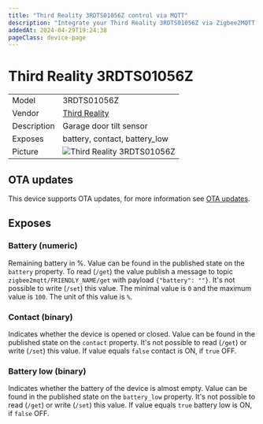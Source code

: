 ```yaml
---
title: "Third Reality 3RDTS01056Z control via MQTT"
description: "Integrate your Third Reality 3RDTS01056Z via Zigbee2MQTT with whatever smart home infrastructure you are using without the vendor's bridge or gateway."
addedAt: 2024-04-29T19:24:38
pageClass: device-page
---
```


<!-- !!!! -->
<!-- ATTENTION: This file is auto-generated through docgen! -->
<!-- You can only edit the "Notes"-Section between the two comment lines "Notes BEGIN" and "Notes END". -->
<!-- Do not use h1 or h2 heading within "## Notes"-Section. -->
<!-- !!!! -->

# Third Reality 3RDTS01056Z

|     |     |
|-----|-----|
| Model | 3RDTS01056Z  |
| Vendor  | [Third Reality](/supported-devices/#v=Third%20Reality)  |
| Description | Garage door tilt sensor |
| Exposes | battery, contact, battery_low |
| Picture | ![Third Reality 3RDTS01056Z](https://www.zigbee2mqtt.io/images/devices/3RDTS01056Z.png) |


<!-- Notes BEGIN: You can edit here. Add "## Notes" headline if not already present. -->


<!-- Notes END: Do not edit below this line -->


## OTA updates
This device supports OTA updates, for more information see [OTA updates](../guide/usage/ota_updates.md).



## Exposes

### Battery (numeric)
Remaining battery in %.
Value can be found in the published state on the `battery` property.
To read (`/get`) the value publish a message to topic `zigbee2mqtt/FRIENDLY_NAME/get` with payload `{"battery": ""}`.
It's not possible to write (`/set`) this value.
The minimal value is `0` and the maximum value is `100`.
The unit of this value is `%`.

### Contact (binary)
Indicates whether the device is opened or closed.
Value can be found in the published state on the `contact` property.
It's not possible to read (`/get`) or write (`/set`) this value.
If value equals `false` contact is ON, if `true` OFF.

### Battery low (binary)
Indicates whether the battery of the device is almost empty.
Value can be found in the published state on the `battery_low` property.
It's not possible to read (`/get`) or write (`/set`) this value.
If value equals `true` battery low is ON, if `false` OFF.

